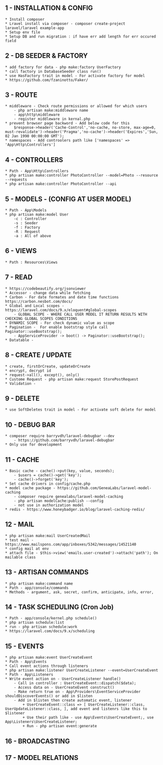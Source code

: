 
1 - INSTALLATION & CONFIG
-------------------------
	* Install composer 
	* Lravel install via composer - composer create-project laravel/laravel example-app
	* Setup env file
	* Setup DB and run migration : if have err add length for err occured field

2 - DB SEEDER & FACTORY
-----------------------
	* add factory for data - php make:factory UserFactory
	* call factory in DatabaseSeeder class run() 
	* use HasFactory trait in model - For activate factory for model
	* https://github.com/fzaninotto/Faker/

3 - ROUTE
---------
	* middleware - Check route permissions or allowed for which users
		- php artisan make:middleware name
		- app\http\middleware
		- register middleware in kernal.php 
	* prevent browser page backword - Add below code for this 
		$response->header('Cache-Control','no-cache, no-store, max-age=0, must-revalidate')->header('Pragma','no-cache')->header('Expires','Sun, 02 Jan 1990 00:00:00 GMT'); 
	* namespaces - Add controolers path like ['namespaces' => 'App\Http\Controllers']

4 - CONTROLLERS
---------------
	* Path - App\Http\Controllers
	* php artisan make:controller PhotoController --model=Photo --resource --requests
	* php artisan make:controller PhotoController --api

5 - MODELS - (CONFIG AT USER MODEL)
----------
	* Path - App\Models
	* php artisan make:model User
		-c : Controller
		-s : Seeder
		-f : Factory
		-R : Request
		-a : All of above

6 - VIEWS
---------
	* Path : Resources\Views

7 - READ
--------
	* https://codebeautify.org/jsonviewer
	* Accessor - change data while fetching 
	* Carbon - For date formates and date time functions https://carbon.nesbot.com/docs/
	* Global and Local scopes - https://laravel.com/docs/9.x/eloquent#global-scopes
		- GLOBAL SCOPE - WHERE CALL USER MODEL IT RETURN RESULTS WITH CHECKING GLOBAL SCOPES CONDITIONS
	* DYNAMIC SCOPE - For check dynamic value as scope
	* Pagination -  For enable bootstrap style call Paginator::useBootstrap();
		- AppServiceProvider -> boot() -> Paginator::useBootstrap();
	* Datatable -

8 - CREATE / UPDATE
----------
	* create, firstOrCreate, updateOrCreate
	* encrypt, decrypt id
	* request->all(), except(), only()
	* Custome Request - php artisan make:request StorePostRequest
	* Validation - 

9 - DELETE
----------
	* use SoftDeletes trait in model - For activate soft delete for model

10 - DEBUG BAR
--------------
    * composer require barryvdh/laravel-debugbar --dev
        - https://github.com/barryvdh/laravel-debugbar
    * Only use for development

11 - CACHE
----------
    * Basic cache - cache()->put(key, value, seconds);
        - $users = cache()->get('key');
        - cache()->forget('key');
    * Set cache drivers in config/cache.php
    * model cache package - https://github.com/GeneaLabs/laravel-model-caching
        - composer require genealabs/laravel-model-caching
        - php artisan modelCache:publish --config
        - not use in authorization model
    * redis - https://www.honeybadger.io/blog/laravel-caching-redis/

12 - MAIL
---------
    * php artisan make:mail UserCreatedMail
    * test mail - https://www.mailspons.com/app/inboxes/5342/messages/14521140
    * config mail at env
    * attach file - $this->view('emails.user-created')->attach('path'); On mailable class

13 - ARTISAN COMMANDS
---------------------
	* php artisan make:command name
    * Path - app/console/commands
    * Methods - argument, ask, secret, confirm, anticipate, info, error, 

14 - TASK SCHEDULING (Cron Job)
--------------------
    * Path - app/console/kernel.php schedule()
    * php artisan schedule:list
    * run - php artisan schedule:work
    * https://laravel.com/docs/9.x/scheduling

15 - EVENTS
-----------
	* php artisan make:event UserCreateEvent
    * Path - App\Events
    * Call event actions through listeners
    * php artisan make:listener UserCreateListener --event=UserCreateEvent
    * Path - App\Listeners
    * Write event action on - UserCreateListener handle()
        - Call in controller : UserCreateEvent::dispatch($data);
        - Access data on - UserCreateEvent construct()
        - Make return true on - App\Providers\EventServiceProvider shouldDiscoverEvents() or add in $listen
        - Add in $listen then create automatic event, listener
            + UserCreateEvent::class => [ UserCreateListener::class, UserUpdateListener::class, ], add event and listenrs like this to $listener
            + Use their path like - use App\Events\UserCreateEvent;, use App\Listeners\UserCreateListener;
            + Run - php artisan event:generate

16 - BROADCASTING
-----------------

17 - MODEL RELATIONS
--------------------
